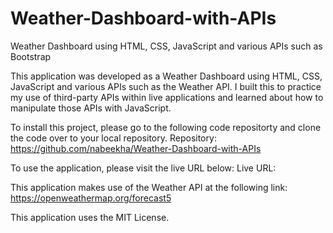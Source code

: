 # Weather-Dashboard-with-APIs
Weather Dashboard using HTML, CSS, JavaScript and various APIs such as Bootstrap 

This application was developed as a Weather Dashboard using HTML, CSS, JavaScript and various APIs such as the Weather API. I built this to practice my use of third-party APIs within live applications and learned about how to manipulate those APIs with JavaScript.

To install this project, please go to the following code repositorty and clone the code over to your local repository. 
Repository: https://github.com/nabeekha/Weather-Dashboard-with-APIs 

To use the application, please visit the live URL below:
Live URL:

This application makes use of the Weather API at the following link: https://openweathermap.org/forecast5 

This application uses the MIT License.